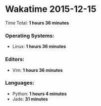 # Wakatime 2015-12-15

Time Total: **1 hours 36 minutes**

### Operating Systems:
- Linux: **1 hours 36 minutes** 

### Editors:
- Vim: **1 hours 36 minutes** 

### Languages:
- Python: **1 hours 4 minutes** 
- Jade: **31 minutes** 

